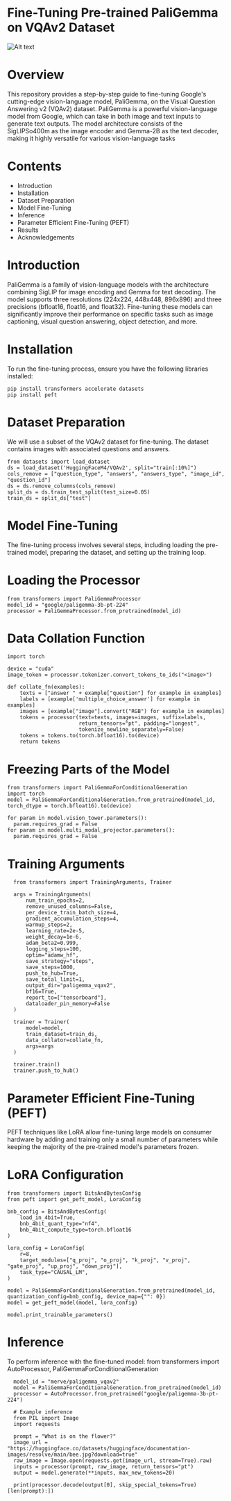 # Fine-Tuning Pre-trained PaliGemma on VQAv2 Dataset

![Alt text](https://github.com/Biruk-Abere/Fine-tune-PailGemma-on-VQAv2-Dataset/blob/main/Screenshot%20from%202024-06-04%2017-53-47.png)


# Overview

This repository provides a step-by-step guide to fine-tuning Google's cutting-edge vision-language model, PaliGemma, on the Visual Question Answering v2 (VQAv2) dataset. PaliGemma is a powerful vision-language model from Google, which can take in both image and text inputs to generate text outputs. The model architecture consists of the SigLIPSo400m as the image encoder and Gemma-2B as the text decoder, making it highly versatile for various vision-language tasks

# Contents

 - Introduction
 - Installation
 - Dataset Preparation
 - Model Fine-Tuning
 - Inference
 - Parameter Efficient Fine-Tuning (PEFT)
 - Results
 - Acknowledgements

# Introduction

PaliGemma is a family of vision-language models with the architecture combining SigLIP for image encoding and Gemma for text decoding. The model supports three resolutions (224x224, 448x448, 896x896) and three precisions (bfloat16, float16, and float32). Fine-tuning these models can significantly improve their performance on specific tasks such as image captioning, visual question answering, object detection, and more.

# Installation

To run the fine-tuning process, ensure you have the following libraries installed:

    pip install transformers accelerate datasets
    pip install peft

# Dataset Preparation

We will use a subset of the VQAv2 dataset for fine-tuning. The dataset contains images with associated questions and answers.

    from datasets import load_dataset
    ds = load_dataset('HuggingFaceM4/VQAv2', split="train[:10%]")
    cols_remove = ["question_type", "answers", "answers_type", "image_id", "question_id"]
    ds = ds.remove_columns(cols_remove)
    split_ds = ds.train_test_split(test_size=0.05)
    train_ds = split_ds["test"]

# Model Fine-Tuning

The fine-tuning process involves several steps, including loading the pre-trained model, preparing the dataset, and setting up the training loop.

# Loading the Processor


    from transformers import PaliGemmaProcessor
    model_id = "google/paligemma-3b-pt-224"
    processor = PaliGemmaProcessor.from_pretrained(model_id)

# Data Collation Function

    import torch

    device = "cuda"
    image_token = processor.tokenizer.convert_tokens_to_ids("<image>")

    def collate_fn(examples):
        texts = ["answer " + example["question"] for example in examples]
        labels = [example['multiple_choice_answer'] for example in examples]
        images = [example["image"].convert("RGB") for example in examples]
        tokens = processor(text=texts, images=images, suffix=labels,
                           return_tensors="pt", padding="longest",
                           tokenize_newline_separately=False)
        tokens = tokens.to(torch.bfloat16).to(device)
        return tokens

# Freezing Parts of the Model


    from transformers import PaliGemmaForConditionalGeneration
    import torch
    model = PaliGemmaForConditionalGeneration.from_pretrained(model_id, torch_dtype = torch.bfloat16).to(device)
    
    for param in model.vision_tower.parameters():
      param.requires_grad = False
    for param in model.multi_modal_projector.parameters():
      param.requires_grad = False

# Training Arguments 

      from transformers import TrainingArguments, Trainer
      
      args = TrainingArguments(
          num_train_epochs=2,
          remove_unused_columns=False,
          per_device_train_batch_size=4,
          gradient_accumulation_steps=4,
          warmup_steps=2,
          learning_rate=2e-5,
          weight_decay=1e-6,
          adam_beta2=0.999,
          logging_steps=100,
          optim="adamw_hf",
          save_strategy="steps",
          save_steps=1000,
          push_to_hub=True,
          save_total_limit=1,
          output_dir="paligemma_vqav2",
          bf16=True,
          report_to=["tensorboard"],
          dataloader_pin_memory=False
      )
      
      trainer = Trainer(
          model=model,
          train_dataset=train_ds,
          data_collator=collate_fn,
          args=args
      )
      
      trainer.train()
      trainer.push_to_hub()

  
# Parameter Efficient Fine-Tuning (PEFT)

PEFT techniques like LoRA allow fine-tuning large models on consumer hardware by adding and training only a small number of parameters while keeping the majority of the pre-trained model's parameters frozen.
# LoRA Configuration
    from transformers import BitsAndBytesConfig
    from peft import get_peft_model, LoraConfig
    
    bnb_config = BitsAndBytesConfig(
        load_in_4bit=True,
        bnb_4bit_quant_type="nf4",
        bnb_4bit_compute_type=torch.bfloat16
    )
    
    lora_config = LoraConfig(
        r=8,
        target_modules=["q_proj", "o_proj", "k_proj", "v_proj", "gate_proj", "up_proj", "down_proj"],
        task_type="CAUSAL_LM",
    )
    
    model = PaliGemmaForConditionalGeneration.from_pretrained(model_id, quantization_config=bnb_config, device_map={"": 0})
    model = get_peft_model(model, lora_config)

    model.print_trainable_parameters()

# Inference

To perform inference with the fine-tuned model:
      from transformers import AutoProcessor, PaliGemmaForConditionalGeneration
      
      model_id = "merve/paligemma_vqav2"
      model = PaliGemmaForConditionalGeneration.from_pretrained(model_id)
      processor = AutoProcessor.from_pretrained("google/paligemma-3b-pt-224")
      
      # Example inference
      from PIL import Image
      import requests
      
      prompt = "What is on the flower?"
      image_url = "https://huggingface.co/datasets/huggingface/documentation-images/resolve/main/bee.jpg?download=true"
      raw_image = Image.open(requests.get(image_url, stream=True).raw)
      inputs = processor(prompt, raw_image, return_tensors="pt")
      output = model.generate(**inputs, max_new_tokens=20)
      
      print(processor.decode(output[0], skip_special_tokens=True)[len(prompt):])
